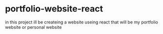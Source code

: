 # portfolio-website-react
in this project ill be createing a website  useing react  that will be my portfolio website or personal website 
